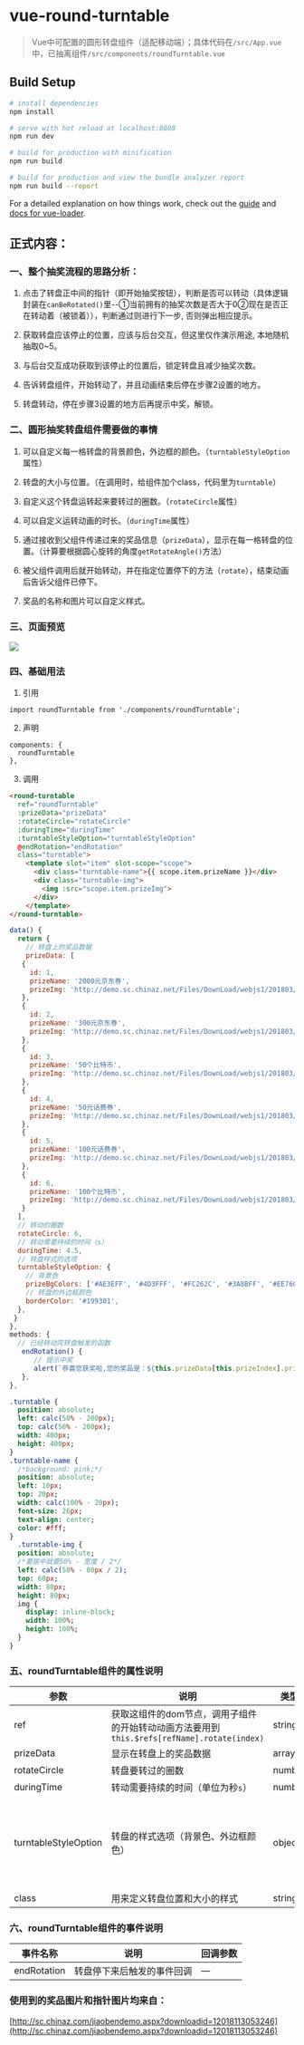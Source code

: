 # vue-round-turntable

> Vue中可配置的圆形转盘组件（适配移动端）；具体代码在`/src/App.vue`中，已抽离组件`/src/components/roundTurntable.vue`


## Build Setup

``` bash
# install dependencies
npm install

# serve with hot reload at localhost:8080
npm run dev

# build for production with minification
npm run build

# build for production and view the bundle analyzer report
npm run build --report
```

For a detailed explanation on how things work, check out the [guide](http://vuejs-templates.github.io/webpack/) and [docs for vue-loader](http://vuejs.github.io/vue-loader).

## 正式内容：

### 一、整个抽奖流程的思路分析：


1. 点击了转盘正中间的指针（即开始抽奖按钮），判断是否可以转动（具体逻辑封装在`canBeRotated()`里--①当前拥有的抽奖次数是否大于0②现在是否正在转动着（被锁着）），判断通过则进行下一步, 否则弹出相应提示。


2. 获取转盘应该停止的位置，应该与后台交互，但这里仅作演示用途, 本地随机抽取0~5。


3. 与后台交互成功获取到该停止的位置后，锁定转盘且减少抽奖次数。


4. 告诉转盘组件，开始转动了，并且动画结束后停在步骤2设置的地方。


5. 转盘转动，停在步骤3设置的地方后再提示中奖，解锁。


### 二、圆形抽奖转盘组件需要做的事情


1. 可以自定义每一格转盘的背景颜色，外边框的颜色。（`turntableStyleOption`属性）


2. 转盘的大小与位置。（在调用时，给组件加个class，代码里为`turntable`）


3. 自定义这个转盘运转起来要转过的圈数。（`rotateCircle`属性）


4. 可以自定义运转动画的时长。（`duringTime`属性）


5. 通过接收到父组件传递过来的奖品信息（`prizeData`），显示在每一格转盘的位置。（计算要根据圆心旋转的角度`getRotateAngle()`方法）


6. 被父组件调用后就开始转动，并在指定位置停下的方法（`rotate`），结束动画后告诉父组件已停下。


7. 奖品的名称和图片可以自定义样式。



### 三、页面预览


![](https://upload-images.jianshu.io/upload_images/7016617-97d36471f2a65d07.gif?imageMogr2/auto-orient/strip)


### 四、基础用法


1. 引用


```
import roundTurntable from './components/roundTurntable';
```



2. 声明


```
components: {
  roundTurntable
},
```



3. 调用


```html
<round-turntable
  ref="roundTurntable"
  :prizeData="prizeData"
  :rotateCircle="rotateCircle"
  :duringTime="duringTime"
  :turntableStyleOption="turntableStyleOption"
  @endRotation="endRotation"
  class="turntable">
    <template slot="item" slot-scope="scope">
      <div class="turntable-name">{{ scope.item.prizeName }}</div>
      <div class="turntable-img">
        <img :src="scope.item.prizeImg">
      </div>
    </template>
</round-turntable>
```


```javascript
data() {
  return {
    // 转盘上的奖品数据
    prizeData: [
   {
     id: 1,
     prizeName: '2000元京东券',
     prizeImg: 'http://demo.sc.chinaz.net/Files/DownLoad/webjs1/201803/jiaoben5789/images/1.png',
   },
   {
     id: 2,
     prizeName: '300元京东券',
     prizeImg: 'http://demo.sc.chinaz.net/Files/DownLoad/webjs1/201803/jiaoben5789/images/7.png',
   },
   {
     id: 3,
     prizeName: '50个比特币',
     prizeImg: 'http://demo.sc.chinaz.net/Files/DownLoad/webjs1/201803/jiaoben5789/images/3.png',
   },
   {
     id: 4,
     prizeName: '50元话费券',
     prizeImg: 'http://demo.sc.chinaz.net/Files/DownLoad/webjs1/201803/jiaoben5789/images/4.png',
   },
   {
     id: 5,
     prizeName: '100元话费券',
     prizeImg: 'http://demo.sc.chinaz.net/Files/DownLoad/webjs1/201803/jiaoben5789/images/5.png',
   },
   {
     id: 6,
     prizeName: '100个比特币',
     prizeImg: 'http://demo.sc.chinaz.net/Files/DownLoad/webjs1/201803/jiaoben5789/images/6.png',
   }
  ],
  // 转动的圈数
  rotateCircle: 6,
  // 转动需要持续的时间（s）
  duringTime: 4.5,
  // 转盘样式的选项
  turntableStyleOption: {
    // 背景色
    prizeBgColors: ['#AE3EFF', '#4D3FFF', '#FC262C', '#3A8BFF', '#EE7602', '#FE339F'],
    // 转盘的外边框颜色
    borderColor: '#199301',
  },
 }
},
methods: {
  // 已经转动完转盘触发的函数
   endRotation() {
      // 提示中奖
      alert(`恭喜您获奖啦,您的奖品是：${this.prizeData[this.prizeIndex].prizeName}`);
   },
},
```


```sass
.turntable {
  position: absolute;
  left: calc(50% - 200px);
  top: calc(50% - 200px);
  width: 400px;
  height: 400px;
}
.turntable-name {
  /*background: pink;*/
  position: absolute;
  left: 10px;
  top: 20px;
  width: calc(100% - 20px);
  font-size: 26px;
  text-align: center;
  color: #fff;
}
  .turntable-img {
  position: absolute;
  /*要居中就要50% - 宽度 / 2*/
  left: calc(50% - 80px / 2);
  top: 60px;
  width: 80px;
  height: 80px;
  img {
    display: inline-block;
    width: 100%;
    height: 100%;
  }
}
```


### 五、roundTurntable组件的属性说明

| 参数 | 说明 | 类型 | 默认值 |
|- | - | - | - |
|ref | 获取这组件的dom节点，调用子组件的开始转动动画方法要用到`this.$refs[refName].rotate(index)`| string | — |
|prizeData | 显示在转盘上的奖品数据 | array | — |
|rotateCircle | 转盘要转过的圈数 | number | `6` |
|duringTime| 转动需要持续的时间（单位为秒`s`） | number | `4.5` |
|turntableStyleOption | 转盘的样式选项（背景色、外边框颜色） | object | `{ prizeBgColors: ['#AE3EFF', '#4D3FFF', '#FC262C', '#3A8BFF', '#EE7602', '#FE339F'], borderColor: '#199301' }` |
|class | 用来定义转盘位置和大小的样式 | string | — |




### 六、roundTurntable组件的事件说明

| 事件名称 | 说明 | 回调参数 |
|- | - | - |
| endRotation | 转盘停下来后触发的事件回调  | — |



### 使用到的奖品图片和指针图片均来自：
[http://sc.chinaz.com/jiaobendemo.aspx?downloadid=12018113053246](http://sc.chinaz.com/jiaobendemo.aspx?downloadid=12018113053246)
